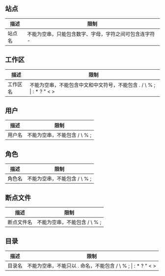 ## 站点 ##
| 描述                   | 限制                           |
|------------------------|------------------------------|
| 站点名                 | 不能为空串，只能包含数字、字母，字符之间可包含连字符 - | 

## 工作区 ##
| 描述                   | 限制                                |
|------------------------|-----------------------------------|
| 工作区名               | 不能为空串，不能包含中文和中文符号，不能包含 . / \ % ; \| : * ? " < > | 

## 用户 ##
| 描述                   | 限制                                              |
|------------------------|---------------------------------------------------|
| 用户名                 |不能为空串，不能包含 / \ % ;                       | 

## 角色 ##
| 描述                   | 限制                                              |
|------------------------|---------------------------------------------------|
| 角色名                 |不能为空串，不能包含 / \ % ;                       |

## 断点文件 ##
| 描述                   | 限制                                              |
|------------------------|---------------------------------------------------|
| 断点文件名             |不能为空串，不能包含 / \ % ;                       |

## 目录 ##
| 描述  | 限制                            |
|-----|-------------------------------|
| 目录名 | 不能为空串，不能只以 . 命名，不能包含 / \ % ; \| : * ? " < >    |






